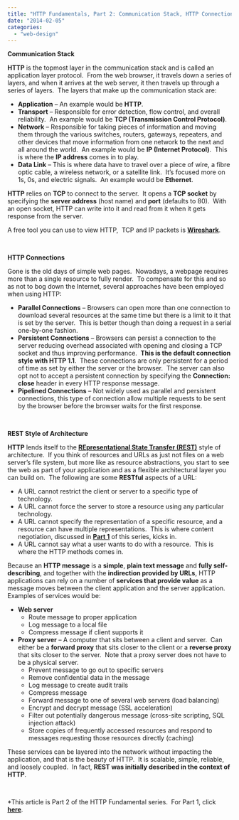 ```yaml
---
title: "HTTP Fundamentals, Part 2: Communication Stack, HTTP Connections, and REST Style of Architecture"
date: "2014-02-05"
categories: 
  - "web-design"
---
```


**Communication Stack**

**HTTP** is the topmost layer in the communication stack and is called an application layer protocol.  From the web browser, it travels down a series of layers, and when it arrives at the web server, it then travels up through a series of layers.  The layers that make up the communication stack are:

- **Application** – An example would be **HTTP**.
- **Transport** – Responsible for error detection, flow control, and overall reliability.  An example would be **TCP (Transmission Control Protocol)**.
- **Network** – Responsible for taking pieces of information and moving them through the various switches, routers, gateways, repeaters, and other devices that move information from one network to the next and all around the world.  An example would be **IP (Internet Protocol)**.  This is where the **IP address** comes in to play.
- **Data Link** – This is where data have to travel over a piece of wire, a fibre optic cable, a wireless network, or a satellite link.  It’s focused more on 1s, 0s, and electric signals.  An example would be **Ethernet**.

**HTTP** relies on **TCP** to connect to the server.  It opens a **TCP socket** by specifying the **server address** (host name) and **port** (defaults to 80).  With an open socket, HTTP can write into it and read from it when it gets response from the server.

A free tool you can use to view HTTP,  TCP and IP packets is [**Wireshark**](http://www.wireshark.org/).

 

**HTTP Connections**

Gone is the old days of simple web pages.  Nowadays, a webpage requires more than a single resource to fully render.  To compensate for this and so as not to bog down the Internet, several approaches have been employed   when using HTTP:

- **Parallel Connections** – Browsers can open more than one connection to download several resources at the same time but there is a limit to it that is set by the server.  This is better though than doing a request in a serial one-by-one fashion.
- **Persistent Connections** – Browsers can persist a connection to the server reducing overhead associated with opening and closing a TCP socket and thus improving performance.  **This is the default connection style with HTTP 1.1**.  These connections are only persistent for a period of time as set by either the server or the browser.  The server can also opt not to accept a persistent connection by specifying the **Connection: close** header in every HTTP response message.
- **Pipelined Connections** – Not widely used as parallel and persistent connections, this type of connection allow multiple requests to be sent by the browser before the browser waits for the first response.

 

**REST Style of Architecture**

**HTTP** lends itself to the **[REpresentational State Transfer (REST)](http://en.wikipedia.org/wiki/Representational_state_transfer)** style of architecture.  If you think of resources and URLs as just not files on a web server’s file system, but more like as resource abstractions, you start to see the web as part of your application and as a flexible architectural layer you can build on.  The following are some **RESTful** aspects of a URL:

- A URL cannot restrict the client or server to a specific type of technology.
- A URL cannot force the server to store a resource using any particular technology.
- A URL cannot specify the representation of a specific resource, and a resource can have multiple representations.  This is where content negotiation, discussed in [**Part 1**](http://rodansotto.wordpress.com/2013/10/29/http-fundamentals-part-1-url-encoding-request-and-response/) of this series, kicks in.
- A URL cannot say what a user wants to do with a resource.  This is where the HTTP methods comes in.

Because an **HTTP message** is a **simple**, **plain text message** and **fully self-describing**, and together with the **indirection provided by URLs**, HTTP applications can rely on a number of **services that provide value** as a message moves between the client application and the server application.  Examples of services would be:

- **Web server**
    - Route message to proper application
    - Log message to a local file
    - Compress message if client supports it
- **Proxy server** – A computer that sits between a client and server.  Can either be a **forward proxy** that sits closer to the client or a **reverse proxy** that sits closer to the server.  Note that a proxy server does not have to be a physical server.
    - Prevent message to go out to specific servers
    - Remove confidential data in the message
    - Log message to create audit trails
    - Compress message
    - Forward message to one of several web servers (load balancing)
    - Encrypt and decrypt message (SSL acceleration)
    - Filter out potentially dangerous message (cross-site scripting, SQL injection attack)
    - Store copies of frequently accessed resources and respond to messages requesting those resources directly (caching)

These services can be layered into the network without impacting the application, and that is the beauty of HTTP.  It is scalable, simple, reliable, and loosely coupled.  In fact, **REST was initially described in the context of HTTP**.

 

*This article is Part 2 of the HTTP Fundamental series.  For Part 1, click [**here**](http://rodansotto.wordpress.com/2013/10/29/http-fundamentals-part-1-url-encoding-request-and-response/).
